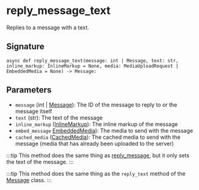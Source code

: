# reply_message_text

Replies to a message with a text.

## Signature

`async def reply_message_text(message: int | Message, text: str, inline_markup: InlineMarkup = None, media: MediaUploadRequest | EmbeddedMedia = None) -> Message:`

## Parameters

- `message` (int | [Message](../types/message)): The ID of the message to reply to or the message itself
- `text` (str): The text of the message
- `inline_markup` ([InlineMarkup](../types/inline_markup)): The inline markup of the message
- `embed_message` [EmbeddedMedia](../types/embedded_media.md)): The media to send with the message
- `cached_media` ([CachedMedia](../types/media)): The cached media to send with the message (media that has already been uploaded to the server)


:::tip
This method does the same thing as [reply_message](../methods/reply_message), but it only sets the text of the message.
:::

:::tip
This method does the same thing as the `reply_text` method of the [Message](../types/message) class.
:::
